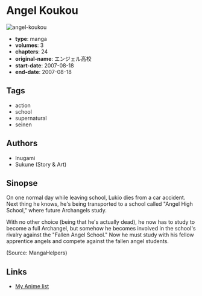 # Angel Koukou

![angel-koukou](https://cdn.myanimelist.net/images/manga/3/178654.jpg)

-   **type**: manga
-   **volumes**: 3
-   **chapters**: 24
-   **original-name**: エンジェル高校
-   **start-date**: 2007-08-18
-   **end-date**: 2007-08-18

## Tags

-   action
-   school
-   supernatural
-   seinen

## Authors

-   Inugami
-   Sukune (Story & Art)

## Sinopse

On one normal day while leaving school, Lukio dies from a car accident. Next thing he knows, he's being transported to a school called "Angel High School," where future Archangels study.

With no other choice (being that he's actually dead), he now has to study to become a full Archangel, but somehow he becomes involved in the school's rivalry against the "Fallen Angel School." Now he must study with his fellow apprentice angels and compete against the fallen angel students.

(Source: MangaHelpers)

## Links

-   [My Anime list](https://myanimelist.net/manga/99080/Angel_Koukou)
